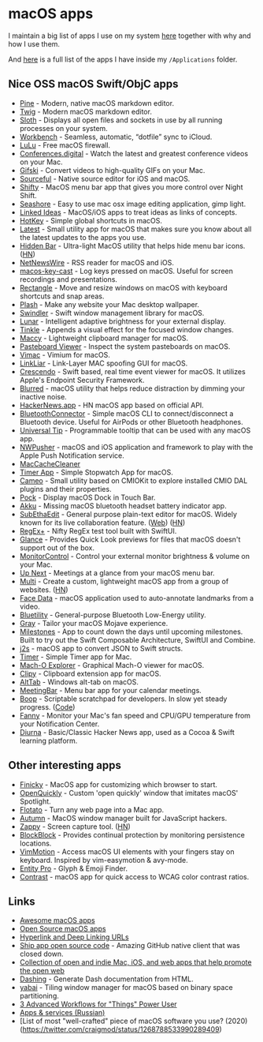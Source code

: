 # macOS apps

I maintain a big list of apps I use on my system [here](https://github.com/nikitavoloboev/my-mac-os) together with why and how I use them.

And [here](https://gist.github.com/f8535907961e7445ceb7d6415f9663d9) is a full list of the apps I have inside my `/Applications` folder.

## Nice OSS macOS Swift/ObjC apps

- [Pine](https://github.com/lukakerr/Pine) - Modern, native macOS markdown editor.
- [Twig](https://github.com/lukakerr/twig/) - Modern macOS markdown editor.
- [Sloth](https://github.com/sveinbjornt/Sloth) - Displays all open files and sockets in use by all running processes on your system.
- [Workbench](https://github.com/mxcl/Workbench) - Seamless, automatic, “dotfile” sync to iCloud.
- [LuLu](https://github.com/objective-see/LuLu) - Free macOS firewall.
- [Conferences.digital](https://github.com/zagahr/Conferences.digital) - Watch the latest and greatest conference videos on your Mac.
- [Gifski](https://github.com/sindresorhus/gifski-app) - Convert videos to high-quality GIFs on your Mac.
- [Sourceful](https://github.com/twostraws/Sourceful) - Native source editor for iOS and macOS.
- [Shifty](https://github.com/thompsonate/Shifty) - MacOS menu bar app that gives you more control over Night Shift.
- [Seashore](https://github.com/robaho/seashore) - Easy to use mac osx image editing application, gimp light.
- [Linked Ideas](https://github.com/fespinoza/LinkedIdeas) - MacOS/iOS apps to treat ideas as links of concepts.
- [HotKey](https://github.com/soffes/HotKey) - Simple global shortcuts in macOS.
- [Latest](https://github.com/mangerlahn/Latest) - Small utility app for macOS that makes sure you know about all the latest updates to the apps you use.
- [Hidden Bar](https://github.com/dwarvesf/hidden) - Ultra-light MacOS utility that helps hide menu bar icons. ([HN](https://news.ycombinator.com/item?id=21794858))
- [NetNewsWire](https://github.com/Ranchero-Software/NetNewsWire) - RSS reader for macOS and iOS.
- [macos-key-cast](https://github.com/karaggeorge/macos-key-cast) - Log keys pressed on macOS. Useful for screen recordings and presentations.
- [Rectangle](https://github.com/rxhanson/Rectangle) - Move and resize windows on macOS with keyboard shortcuts and snap areas.
- [Plash](https://github.com/sindresorhus/Plash) - Make any website your Mac desktop wallpaper.
- [Swindler](https://github.com/tmandry/Swindler) - Swift window management library for macOS.
- [Lunar](https://github.com/alin23/Lunar) - Intelligent adaptive brightness for your external display.
- [Tinkle](https://github.com/pqrs-org/Tinkle/) - Appends a visual effect for the focused window changes.
- [Maccy](https://github.com/p0deje/Maccy) - Lightweight clipboard manager for macOS.
- [Pasteboard Viewer](https://github.com/sindresorhus/Pasteboard-Viewer) - Inspect the system pasteboards on macOS.
- [Vimac](https://github.com/dexterleng/vimac) - Vimium for macOS.
- [LinkLiar](https://github.com/halo/LinkLiar) - Link-Layer MAC spoofing GUI for macOS.
- [Crescendo](https://github.com/SuprHackerSteve/Crescendo) - Swift based, real time event viewer for macOS. It utilizes Apple's Endpoint Security Framework.
- [Blurred](https://github.com/dwarvesf/Blurred) - macOS utility that helps reduce distraction by dimming your inactive noise.
- [HackerNews.app](https://github.com/pcr910303/HackerNews) - HN macOS app based on official API.
- [BluetoothConnector](https://github.com/lapfelix/BluetoothConnector) - Simple macOS CLI to connect/disconnect a Bluetooth device. Useful for AirPods or other Bluetooth headphones.
- [Universal Tip](https://github.com/tanin47/tip) - Programmable tooltip that can be used with any macOS app.
- [NWPusher](https://github.com/noodlewerk/NWPusher) - macOS and iOS application and framework to play with the Apple Push Notification service.
- [MacCacheCleaner](https://github.com/kaunteya/MacCacheCleaner)
- [Timer App](https://github.com/Zeqiang-Lai/Timer-APP) - Simple Stopwatch App for macOS.
- [Cameo](https://github.com/lvsti/Cameo) - Small utility based on CMIOKit to explore installed CMIO DAL plugins and their properties.
- [Pock](https://github.com/pigigaldi/Pock) - Display macOS Dock in Touch Bar.
- [Akku](https://github.com/jariz/Akku) - Missing macOS bluetooth headset battery indicator app.
- [SubEthaEdit](https://github.com/subethaedit/SubEthaEdit) - General purpose plain-text editor for macOS. Widely known for its live collaboration feature. ([Web](https://subethaedit.net/)) ([HN](https://news.ycombinator.com/item?id=23199805))
- [RegEx+](https://github.com/lexrus/RegExPlus) - Nifty RegEx test tool built with SwiftUI.
- [Glance](https://github.com/samuelmeuli/glance) - Provides Quick Look previews for files that macOS doesn't support out of the box.
- [MonitorControl](https://github.com/the0neyouseek/MonitorControl) - Control your external monitor brightness & volume on your Mac.
- [Up Next](https://ellen.li/up-next/) - Meetings at a glance from your macOS menu bar.
- [Multi](https://github.com/hkgumbs/multi) - Create a custom, lightweight macOS app from a group of websites. ([HN](https://news.ycombinator.com/item?id=23275080))
- [Face Data](https://github.com/xiaohk/FaceData) - macOS application used to auto-annotate landmarks from a video.
- [Bluetility](https://github.com/jnross/Bluetility) - General-purpose Bluetooth Low-Energy utility.
- [Gray](https://github.com/zenangst/Gray/) - Tailor your macOS Mojave experience.
- [Milestones](https://github.com/jpsim/Milestones) - App to count down the days until upcoming milestones. Built to try out the Swift Composable Architecture, SwiftUI and Combine.
- [j2s](https://github.com/zadr/j2s) - macOS app to convert JSON to Swift structs.
- [Timer](https://github.com/michaelvillar/timer-app) - Simple Timer app for Mac.
- [Mach-O Explorer](https://github.com/DeVaukz/MachO-Explorer) - Graphical Mach-O viewer for macOS.
- [Clipy](https://github.com/Clipy/Clipy) - Clipboard extension app for macOS.
- [AltTab](https://github.com/lwouis/alt-tab-macos) - Windows alt-tab on macOS.
- [MeetingBar](https://github.com/leits/MeetingBar) - Menu bar app for your calendar meetings.
- [Boop](https://boop.okat.best/) - Scriptable scratchpad for developers. In slow yet steady progress. ([Code](https://github.com/IvanMathy/Boop))
- [Fanny](https://github.com/DanielStormApps/Fanny) - Monitor your Mac's fan speed and CPU/GPU temperature from your Notification Center.
- [Diurna](https://github.com/ngquerol/Diurna) - Basic/Classic Hacker News app, used as a Cocoa & Swift learning platform.

## Other interesting apps

- [Finicky](https://github.com/johnste/finicky) - MacOS app for customizing which browser to start.
- [OpenQuickly](https://github.com/lukakerr/OpenQuickly) - Custom 'open quickly' window that imitates macOS' Spotlight.
- [Flotato](https://flotato.com/) - Turn any web page into a Mac app.
- [Autumn](https://github.com/apandhi/Autumn) - MacOS window manager built for JavaScript hackers.
- [Zappy](https://zapier.com/zappy) - Screen capture tool. ([HN](https://news.ycombinator.com/item?id=22815227))
- [BlockBlock](https://github.com/objective-see/BlockBlock) - Provides continual protection by monitoring persistence locations.
- [VimMotion](https://github.com/dwarvesf/VimMotionApp) - Access macOS UI elements with your fingers stay on keyboard. Inspired by vim-easymotion & avy-mode.
- [Entity Pro](https://ixeau.com/entity-pro/) - Glyph & Emoji Finder.
- [Contrast](https://usecontrast.com/) - macOS app for quick access to WCAG color contrast ratios.

## Links

- [Awesome macOS apps](https://github.com/learn-anything/macos-apps)
- [Open Source macOS apps](https://github.com/serhii-londar/open-source-mac-os-apps)
- [Hyperlink and Deep Linking URLs](https://www.evernote.com/shard/s107/sh/c1c6cfa0-7558-4b17-84a0-6c7f6dce2a85/285e49afa8b122d9)
- [Ship app open source code](https://www.realartists.com/blog/ship-is-open-source.html) - Amazing GitHub native client that was closed down.
- [Collection of open and indie Mac, iOS, and web apps that help promote the open web](https://macopenweb.com/)
- [Dashing](https://github.com/technosophos/dashing) - Generate Dash documentation from HTML.
- [yabai](https://github.com/koekeishiya/yabai) - Tiling window manager for macOS based on binary space partitioning.
- [3 Advanced Workflows for "Things" Power User](https://fabriziorinaldi.io/blog/things-advanced-workflows)
- [Apps & services (Russian)](https://www.notion.so/54e01db500f24267afcf528cc02284a6)
- [List of most "well-crafted" piece of macOS software you use? (2020)(https://twitter.com/craigmod/status/1268788533990289409)
